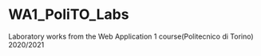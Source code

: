 # WA1_PoliTO_Labs
Laboratory works from the Web Application 1 course(Politecnico di Torino) 2020/2021
